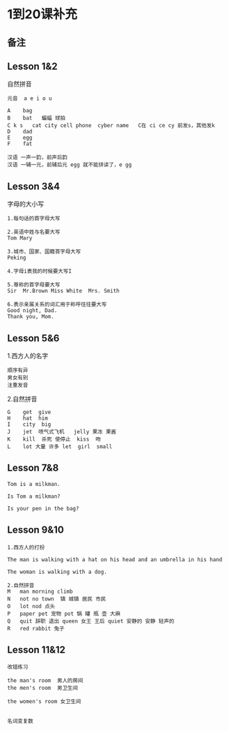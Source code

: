 # 1到20课补充







## 备注



## Lesson 1&2

自然拼音

```
元音  a e i o u

A    bag
B    bat   蝙蝠 球拍
C k s   cat city cell phone  cyber name   C在 ci ce cy 前发s，其他发k
D    dad
E    egg
F    fat

汉语 一声一韵，前声后韵
汉语 一辅一元，前辅后元 egg 就不能拼读了，e gg
```

## Lesson 3&4

字母的大小写

```
1.每句话的首字母大写

2.英语中姓与名要大写
Tom Mary 

3.城市、国家、国籍首字母大写
Peking

4.字母i表我的时候要大写I

5.尊称的首字母要大写
Sir  Mr.Brown Miss White  Mrs. Smith

6.表示亲属关系的词汇用于称呼往往要大写
Good night, Dad.
Thank you, Mom.

```

## Lesson 5&6

1.西方人的名字

```
顺序有异
男女有别
注重发音
```

2.自然拼音

```
G    get  give
H    hat  him
I    city  big
J    jet  喷气式飞机   jelly 果冻 果酱
K    kill  杀死 使停止  kiss  吻
L    lot 大量 许多 let  girl  small
```

## Lesson 7&8

```
Tom is a milkman.

Is Tom a milkman?

Is your pen in the bag?
```

## Lesson 9&10

```
1.西方人的打扮

The man is walking with a hat on his head and an umbrella in his hand

The woman is walking with a dog.

2.自然拼音
M 	man	morning	climb
N   not no town  镇 城镇 居民 市民
O   lot nod 点头
P   paper pet 宠物 pot 锅 罐 瓶 壶 大麻
Q   quit 辞职 退出 queen 女王 王后 quiet 安静的 安静 轻声的
R   red rabbit 兔子
```

## Lesson 11&12

```
改错练习

the man's room  男人的房间
the men's room  男卫生间

the women's room 女卫生间


名词变复数
```

